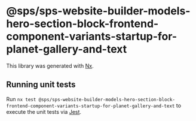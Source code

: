 # @sps/sps-website-builder-models-hero-section-block-frontend-component-variants-startup-for-planet-gallery-and-text

This library was generated with [Nx](https://nx.dev).

## Running unit tests

Run `nx test @sps/sps-website-builder-models-hero-section-block-frontend-component-variants-startup-for-planet-gallery-and-text` to execute the unit tests via [Jest](https://jestjs.io).

